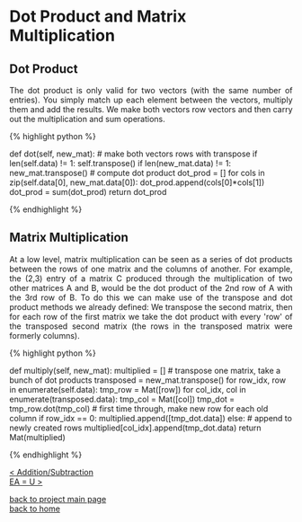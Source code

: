 # Dot Product and Matrix Multiplication
## Dot Product
<div style="text-align: justify">
<p>The dot product is only valid for two vectors (with the same number of
entries). You simply match up each element between the vectors, multiply them
and add the results. We make both vectors row vectors and then carry out the
multiplication and sum operations.</p>
</div>

{% highlight python %}

def dot(self, new_mat):
    # make both vectors rows with transpose
    if len(self.data) != 1:
        self.transpose()
    if len(new_mat.data) != 1:
        new_mat.transpose()
    # compute dot product
    dot_prod = []
    for cols in zip(self.data[0], new_mat.data[0]):
        dot_prod.append(cols[0]*cols[1])
    dot_prod = sum(dot_prod)
    return dot_prod

{% endhighlight %}

## Matrix Multiplication
<div style="text-align: justify">
<p>At a low level, matrix multiplication can be seen as a series of dot products
between the rows of one matrix and the columns of another. For example, the
(2,3) entry of a matrix C produced through the multiplication of two other
matrices A and B, would be the dot product of the 2nd row of A with the 3rd row
of B. To do this we can make use of the transpose and dot product methods we
already defined: We transpose the second matrix, then for each row of the first
matrix we take the dot product with every 'row' of the transposed second matrix
(the rows in the transposed matrix were formerly columns).</p>
</div>

{% highlight python %}

def multiply(self, new_mat):
    multiplied = []
    # transpose one matrix, take a bunch of dot products
    transposed = new_mat.transpose()
    for row_idx, row in enumerate(self.data):
        tmp_row = Mat([row])
        for col_idx, col in enumerate(transposed.data):
            tmp_col = Mat([col])
            tmp_dot = tmp_row.dot(tmp_col)
            # first time through, make new row for each old column
            if row_idx == 0:
                multiplied.append([tmp_dot.data])
            else:
                # append to newly created rows
                multiplied[col_idx].append(tmp_dot.data)
    return Mat(multiplied)

{% endhighlight %}

[< Addition/Subtraction](./addition_subtraction.md)\
[EA = U >](./elimination.md)

[back to project main page](./numpy_from_scratch.md)\
[back to home](../README.md)
